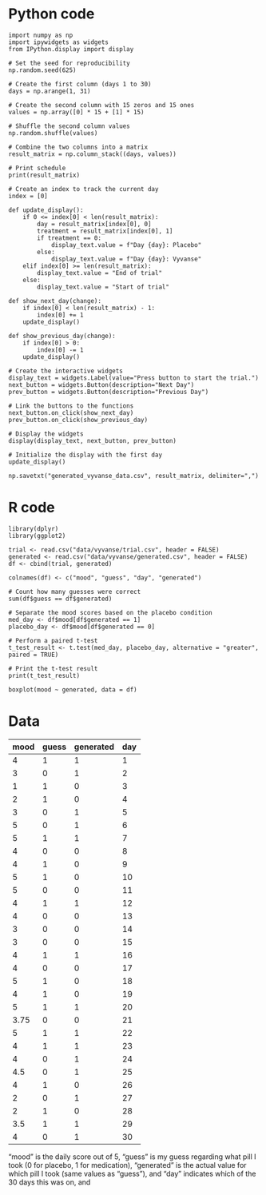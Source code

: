 # Python code
```
import numpy as np
import ipywidgets as widgets
from IPython.display import display

# Set the seed for reproducibility
np.random.seed(625)

# Create the first column (days 1 to 30)
days = np.arange(1, 31)

# Create the second column with 15 zeros and 15 ones
values = np.array([0] * 15 + [1] * 15)

# Shuffle the second column values
np.random.shuffle(values)

# Combine the two columns into a matrix
result_matrix = np.column_stack((days, values))

# Print schedule
print(result_matrix)

# Create an index to track the current day
index = [0]

def update_display():
    if 0 <= index[0] < len(result_matrix):
        day = result_matrix[index[0], 0]
        treatment = result_matrix[index[0], 1]
        if treatment == 0:
            display_text.value = f"Day {day}: Placebo"
        else:
            display_text.value = f"Day {day}: Vyvanse"
    elif index[0] >= len(result_matrix):
        display_text.value = "End of trial"
    else:
        display_text.value = "Start of trial"

def show_next_day(change):
    if index[0] < len(result_matrix) - 1:
        index[0] += 1
    update_display()

def show_previous_day(change):
    if index[0] > 0:
        index[0] -= 1
    update_display()

# Create the interactive widgets
display_text = widgets.Label(value="Press button to start the trial.")
next_button = widgets.Button(description="Next Day")
prev_button = widgets.Button(description="Previous Day")

# Link the buttons to the functions
next_button.on_click(show_next_day)
prev_button.on_click(show_previous_day)

# Display the widgets
display(display_text, next_button, prev_button)

# Initialize the display with the first day
update_display()

np.savetxt("generated_vyvanse_data.csv", result_matrix, delimiter=",")
```

# R code

```
library(dplyr)
library(ggplot2)

trial <- read.csv("data/vyvanse/trial.csv", header = FALSE)
generated <- read.csv("data/vyvanse/generated.csv", header = FALSE)
df <- cbind(trial, generated)

colnames(df) <- c("mood", "guess", "day", "generated")

# Count how many guesses were correct
sum(df$guess == df$generated)

# Separate the mood scores based on the placebo condition
med_day <- df$mood[df$generated == 1]
placebo_day <- df$mood[df$generated == 0]

# Perform a paired t-test
t_test_result <- t.test(med_day, placebo_day, alternative = "greater", paired = TRUE)

# Print the t-test result
print(t_test_result)

boxplot(mood ~ generated, data = df)
```
# Data 

|mood|guess|generated|day|
|----|-----|---------|---|
|4   |1    |1        |1  |
|3   |0    |1        |2  |
|1   |1    |0        |3  |
|2   |1    |0        |4  |
|3   |0    |1        |5  |
|5   |0    |1        |6  |
|5   |1    |1        |7  |
|4   |0    |0        |8  |
|4   |1    |0        |9  |
|5   |1    |0        |10 |
|5   |0    |0        |11 |
|4   |1    |1        |12 |
|4   |0    |0        |13 |
|3   |0    |0        |14 |
|3   |0    |0        |15 |
|4   |1    |1        |16 |
|4   |0    |0        |17 |
|5   |1    |0        |18 |
|4   |1    |0        |19 |
|5   |1    |1        |20 |
|3.75|0    |0        |21 |
|5   |1    |1        |22 |
|4   |1    |1        |23 |
|4   |0    |1        |24 |
|4.5 |0    |1        |25 |
|4   |1    |0        |26 |
|2   |0    |1        |27 |
|2   |1    |0        |28 |
|3.5 |1    |1        |29 |
|4   |0    |1        |30 |


“mood” is the daily score out of 5, “guess” is my guess regarding what pill I took (0 for placebo, 1 for medication), “generated” is the actual value for which pill I took (same values as “guess”), and “day” indicates which of the 30 days this was on, and 
